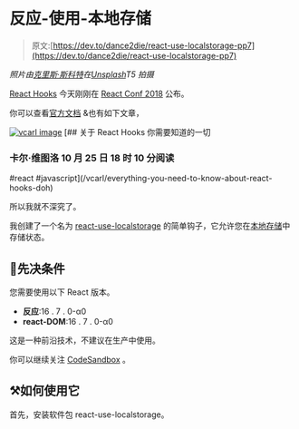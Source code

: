 # 反应-使用-本地存储

> 原文:[https://dev.to/dance2die/react-use-localstorage-pp7](https://dev.to/dance2die/react-use-localstorage-pp7)

*照片由[克里斯·斯科特](https://unsplash.com/photos/NEc3YEN1FFw?utm_source=unsplash&utm_medium=referral&utm_content=creditCopyText)在[Unsplash](https://unsplash.com/search/photos/hooks?utm_source=unsplash&utm_medium=referral&utm_content=creditCopyText)T5 拍摄*

[React Hooks](https://reactjs.org/docs/hooks-intro.html) 今天刚刚在 [React Conf 2018](https://conf.reactjs.org/) 公布。

你可以查看[官方文档](https://reactjs.org/docs/hooks-intro.html) &也有如下文章，

[![vcarl image](../Images/455174a90bce4c193c773c0e82aa5125.png)](/vcarl) [## 关于 React Hooks 你需要知道的一切

### 卡尔·维图洛 10 月 25 日 18 时 10 分阅读

#react #javascript](/vcarl/everything-you-need-to-know-about-react-hooks-doh)

所以我就不深究了。

我创建了一个名为 [react-use-localstorage](https://www.npmjs.com/package/react-use-localstorage) 的简单钩子，它允许您在[本地存储](https://developer.mozilla.org/en-US/docs/Web/API/Window/localStorage)中存储状态。

## [](#prerequisite)🚀先决条件

您需要使用以下 React 版本。

*   **反应**:16 . 7 . 0-α0
*   **react-DOM**:16 . 7 . 0-α0

这是一种前沿技术，不建议在生产中使用。

你可以继续关注 [CodeSandbox](https://codesandbox.io/s/09xj95vxl) 。

## [](#%E2%9A%92-how-to-use-it)⚒如何使用它

首先，安装软件包 react-use-localstorage。